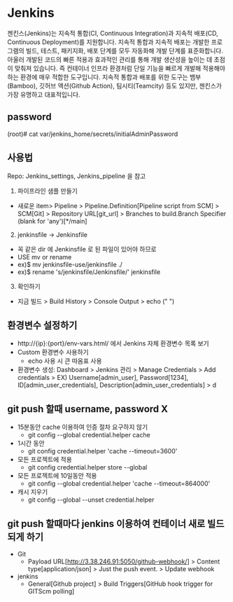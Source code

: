 # Jenkins
젠킨스(Jenkins)는 지속적 통합(CI, Continuous Integration)과 지속적 배포(CD, Continuous Deployment)를 지원합니다. 지속적 통합과 지속적 배포는 개발한 프로그램의 빌드, 테스트, 패키지화, 배포 단계를 모두 자동화해 개발 단계를 표준화합니다. 아울러 개발된 코드의 빠른 적용과 효과적인 관리를 통해 개발 생산성을 높이는 데 초점이 맞춰져 있습니다. 즉 컨테이너 인프라 환경처럼 단일 기능을 빠르게 개발해 적용해야 하는 환경에 매우 적합한 도구입니다. 지속적 통합과 배포를 위한 도구는 뱀부(Bamboo), 깃허브 액션(Github Action), 팀시티(Teamcity) 등도 있지만, 젠킨스가 가장 유명하고 대표적입니다.

## password
(root)# cat var/jenkins_home/secrets/initialAdminPassword

## 사용법
Repo: Jenkins_settings, Jenkins_pipeline 을 참고

1. 파이프라인 샘플 만들기  
* 새로운 item> Pipeline > Pipeline.Definition[Pipeline script from SCM] > SCM[Git] > Repository URL[git_url] > Branches to build.Branch Specifier (blank for 'any')[*/main]

2. jenkinsfile -> Jenkinsfile 
* 꼭 같은 dir 에 Jenkinsfile 로 된 파일이 있어야 하므로 
* USE mv or rename
* ex)$ mv jenkinsfile-use/jenkinsfile ./
* ex)$ rename 's/jenkinsfile/Jenkinsfile/' jenkinsfile

3. 확인하기
* 지금 빌드 > Build History > Console Output > echo (" ")

## 환경변수 설정하기
* http://{ip}:{port}/env-vars.html/ 에서 Jenkins 자체 환경변수 목록 보기
* Custom 환경변수 사용하기
	* echo 사용 시 큰 따옴표 사용
* 환경변수 생성: Dashboard > Jenkins 관리 > Manage Credentials > Add credentials > EX) Username[admin_user], Password[1234], ID[admin_user_credentials], Description[admin_user_credentials] > d

## git push 할때 username, password X
* 15분동안 cache 이용하여 인증 절차 요구하지 않기
  * git config --global credential.helper cache
* 1시간 동안
  * git config credential.helper 'cache --timeout=3600'
* 모든 프로젝트에 적용
  * git config credential.helper store --global
* 모든 프로젝트에 10일동안 적용
  * git config --global credential.helper 'cache --timeout=864000'
* 캐시 지우기
  * git config --global --unset credential.helper

## git push 할때마다 jenkins 이용하여 컨테이너 새로 빌드되게 하기
* Git
  * Payload URL[http://3.38.246.91:5050/github-webhook/] > Content type[application/json] > Just the push event. > Update webhook
* jenkins
  * General[Github project] > Build Triggers[GitHub hook trigger for GITScm polling]


